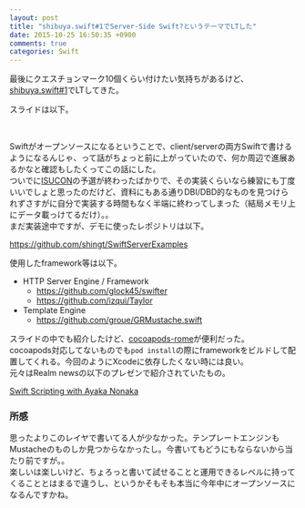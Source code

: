 ```yaml
---
layout: post
title: "shibuya.swift#1でServer-Side Swift?というテーマでLTした"
date: 2015-10-25 16:50:35 +0900
comments: true
categories: Swift
---
```


最後にクエスチョンマーク10個くらい付けたい気持ちがあるけど、[shibuya.swift#1](http://shibuya-swift.connpass.com/event/19306/)でLTしてきた。  

<!-- more -->

スライドは以下。

<div style="width: 65%"><script async class="speakerdeck-embed" data-id="5b406d260b214fe09b55823b6ccaa490" data-ratio="1.33333333333333" src="//speakerdeck.com/assets/embed.js"></script></div>  
<br>
  
Swiftがオープンソースになるということで、client/serverの両方Swiftで書けるようになるんじゃ、って話がちょっと前に上がっていたので、何か周辺で進展あるかなと確認もしたくってこの話にした。  
ついでに[ISUCON](http://isucon.net/)の予選が終わったばかりで、その実装くらいなら練習にも丁度いいでしょと思ったのだけど、資料にもある通りDBI/DBD的なものを見つけられずさすがに自分で実装する時間もなく半端に終わってしまった（結局メモリ上にデータ載っけてるだけ）。。  
まだ実装途中ですが、デモに使ったレポジトリは以下。  

https://github.com/shingt/SwiftServerExamples  

使用したframework等は以下。

* HTTP Server Engine / Framework
  * https://github.com/glock45/swifter
  * https://github.com/izqui/Taylor
* Template Engine
  * https://github.com/groue/GRMustache.swift

スライドの中でも紹介したけど、[cocoapods-rome](https://github.com/neonichu/Rome/)が便利だった。  
cocoapods対応してないものでも`pod install`の際にframeworkをビルドして配置してくれる。今回のようにXcodeに依存したくない時には良い。  
元々はRealm newsの以下のプレゼンで紹介されていたもの。  

[Swift Scripting with Ayaka Nonaka](https://realm.io/news/swift-scripting/)

### 所感

思ったよりこのレイヤで書いてる人が少なかった。テンプレートエンジンもMustacheのものしか見つからなかったし。今書いてもどうにもならないから当たり前ですが。。  
楽しいは楽しいけど、ちょろっと書いて試せることと運用できるレベルに持ってくることとはまるで違うし、というかそもそも本当に今年中にオープンソースになるんですかね。 

